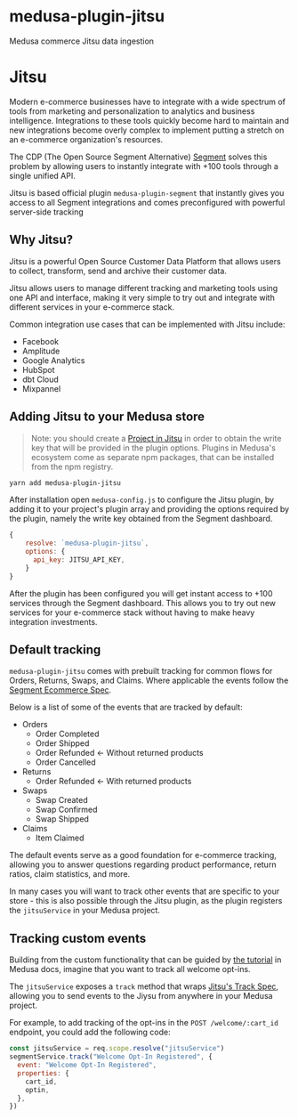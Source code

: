# medusa-plugin-jitsu
Medusa commerce Jitsu data ingestion

# Jitsu

Modern e-commerce businesses have to integrate with a wide spectrum of tools from marketing and personalization to analytics and business intelligence. Integrations to these tools quickly become hard to maintain and new integrations become overly complex to implement putting a stretch on an e-commerce organization's resources.

The CDP (The Open Source Segment Alternative) [Segment](https://segment.com/) solves this problem by allowing users to instantly integrate with +100 tools through a single unified API.

Jitsu is based official plugin `medusa-plugin-segment` that instantly gives you access to all Segment integrations and comes preconfigured with powerful server-side tracking

## Why Jitsu?

Jitsu is a powerful Open Source Customer Data Platform that allows users to collect, transform, send and archive their customer data.

Jitsu allows users to manage different tracking and marketing tools using one API and interface, making it very simple to try out and integrate with different services in your e-commerce stack.

Common integration use cases that can be implemented with Jitsu include:

- Facebook
- Amplitude
- Google Analytics
- HubSpot
- dbt Cloud
- Mixpannel


## Adding Jitsu to your Medusa store

> Note: you should create a [Project in Jitsu](https://jitsu.com/docs/sending-data/api) in order to obtain the write key that will be provided in the plugin options.
Plugins in Medusa's ecosystem come as separate npm packages, that can be installed from the npm registry.

```bash
yarn add medusa-plugin-jitsu
```

After installation open `medusa-config.js` to configure the Jitsu plugin, by adding it to your project's plugin array and providing the options required by the plugin, namely the write key obtained from the Segment dashboard.

```jsx
{
    resolve: `medusa-plugin-jitsu`,
    options: {
      api_key: JITSU_API_KEY,
    }
}
```

After the plugin has been configured you will get instant access to +100 services through the Segment dashboard. This allows you to try out new services for your e-commerce stack without having to make heavy integration investments.

## Default tracking

`medusa-plugin-jitsu` comes with prebuilt tracking for common flows for Orders, Returns, Swaps, and Claims. Where applicable the events follow the [Segment Ecommerce Spec](https://segment.com/docs/connections/spec/ecommerce/v2/).

Below is a list of some of the events that are tracked by default:

- Orders
  - Order Completed
  - Order Shipped
  - Order Refunded ← Without returned products
  - Order Cancelled
- Returns
  - Order Refunded ← With returned products
- Swaps
  - Swap Created
  - Swap Confirmed
  - Swap Shipped
- Claims
  - Item Claimed

The default events serve as a good foundation for e-commerce tracking, allowing you to answer questions regarding product performance, return ratios, claim statistics, and more.

In many cases you will want to track other events that are specific to your store - this is also possible through the Jitsu plugin, as the plugin registers the `jitsuService` in your Medusa project.

## Tracking custom events

Building from the custom functionality that can be guided by [the tutorial](https://docs.medusajs.com/tutorial/adding-custom-functionality) in Medusa docs, imagine that you want to track all welcome opt-ins.

The `jitsuService` exposes a `track` method that wraps [Jitsu's Track Spec](https://jitsu.com/docs/sending-data/node-js), allowing you to send events to the Jiysu from anywhere in your Medusa project.

For example, to add tracking of the opt-ins in the `POST /welcome/:cart_id` endpoint, you could add the following code:

```jsx
const jitsuService = req.scope.resolve("jitsuService")
segmentService.track("Welcome Opt-In Registered", {
  event: "Welcome Opt-In Registered",
  properties: {
    cart_id,
    optin,
  },
})
```
